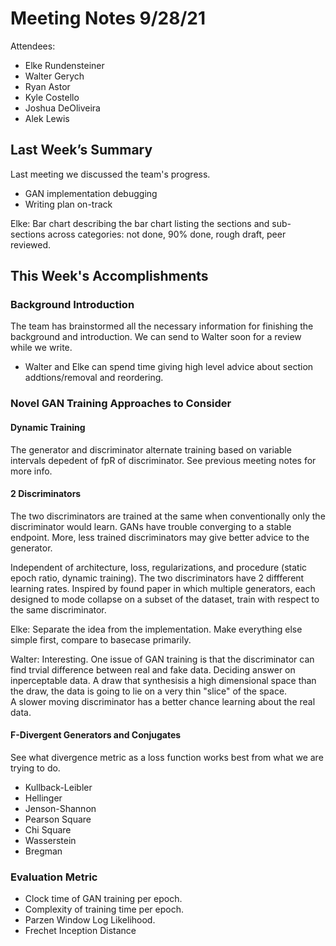 # Meeting Notes 9/28/21  
  

Attendees:  
- Elke Rundensteiner
- Walter Gerych  
-  Ryan Astor  
-  Kyle Costello  
- Joshua DeOliveira  
- Alek Lewis  
  

## Last Week’s Summary  
  

Last meeting we discussed the team's progress. 
- GAN implementation debugging
- Writing plan on-track

Elke: Bar chart describing the bar chart listing the sections and sub-sections across categories: not done, 90% done, rough draft, peer reviewed.

## This Week's Accomplishments  

### Background Introduction 

The team has brainstormed all the necessary information for finishing the background and introduction. We can send to Walter soon for a review while we write. 

- Walter and Elke can spend time giving high level advice about section addtions/removal and reordering.

### Novel GAN Training Approaches to Consider
#### Dynamic Training
The generator and discriminator alternate training based on variable intervals depedent of fpR of discriminator. See previous meeting notes for more info.

#### 2 Discriminators
The two discriminators are trained at the same when conventionally only the discriminator would learn. 
GANs have trouble converging to a stable endpoint. More, less trained discriminators may give better advice to the generator.   

Independent of architecture, loss, regularizations, and procedure (static epoch ratio, dynamic training). The two discriminators have 2 diffferent learning rates. Inspired by found paper in which multiple generators, each designed to mode collapse on a subset of the dataset, train with respect to the same discriminator. 

Elke: Separate the idea from the implementation. Make everything else simple first, compare to basecase primarily. 

Walter: Interesting. One issue of GAN training is that the discriminator can find trvial difference between real and fake data. Deciding answer on inperceptable data. A draw that synthesisis a high dimensional space than the draw, the data is going to lie on a very thin "slice" of the space.    
A slower moving discriminator has a better chance learning about the real data. 

#### F-Divergent Generators and Conjugates
See what divergence metric as a loss function works best from what we are trying to do. 
- Kullback-Leibler
- Hellinger
- Jenson-Shannon
- Pearson Square
- Chi Square
- Wasserstein
- Bregman

### Evaluation Metric
- Clock time of GAN training per epoch.
- Complexity of training time per epoch.
- Parzen Window Log Likelihood. 
- Frechet Inception Distance
